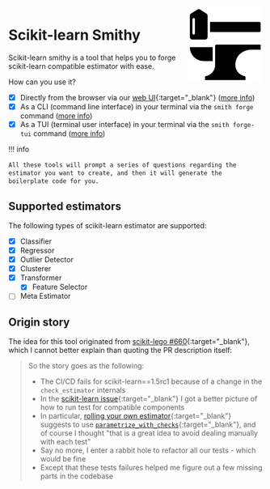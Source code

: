<img src="https://raw.githubusercontent.com/FBruzzesi/sklearn-smithy/main/docs/img/sksmith-logo.svg" width=150 height=150 align="right">

# Scikit-learn Smithy

Scikit-learn smithy is a tool that helps you to forge scikit-learn compatible estimator with ease.

How can you use it?

- [x] Directly from the browser via our [web UI](https://sklearn-smithy.streamlit.app/){:target="_blank"} ([more info](user-guide.md/#web-ui))
- [x] As a CLI (command line interface) in your terminal via the `smith forge` command ([more info](user-guide.md/#cli))
- [x] As a TUI (terminal user interface) in your terminal via the `smith forge-tui` command ([more info](user-guide.md/#tui))

!!! info
  
    All these tools will prompt a series of questions regarding the estimator you want to create, and then it will generate the boilerplate code for you.

## Supported estimators

The following types of scikit-learn estimator are supported:

- [x] Classifier
- [x] Regressor
- [x] Outlier Detector
- [x] Clusterer
- [x] Transformer
    - [x] Feature Selector
- [ ] Meta Estimator

## Origin story

The idea for this tool originated from [scikit-lego #660](https://github.com/koaning/scikit-lego/pull/660){:target="_blank"}, which I cannot better explain than quoting the PR description itself:

> So the story goes as the following:
>
> - The CI/CD fails for scikit-learn==1.5rc1 because of a change in the `check_estimator` internals
> - In the [scikit-learn issue](https://github.com/scikit-learn/scikit-learn/issues/28966){:target="_blank"} I got a better picture of how to run test for compatible components
> - In particular, [rolling your own estimator](https://scikit-learn.org/dev/developers/develop.html#rolling-your-own-estimator){:target="_blank"} suggests to use [`parametrize_with_checks`](https://scikit-learn.org/dev/modules/generated/sklearn.utils.estimator_checks.parametrize_with_checks.html#sklearn.utils.estimator_checks.parametrize_with_checks){:target="_blank"}, and of course I thought "that is a great idea to avoid dealing manually with each test"
> - Say no more, I enter a rabbit hole to refactor all our tests - which would be fine
> - Except that these tests failures helped me figure out a few missing parts in the codebase
